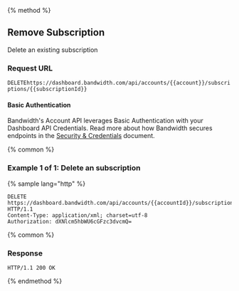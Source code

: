 {% method %}

## Remove Subscription

Delete an existing subscription

### Request URL

<code class="delete">DELETE</code>`https://dashboard.bandwidth.com/api/accounts/{{account}}/subscriptions/{{subscriptionId}}`

#### Basic Authentication

Bandwidth's Account API leverages Basic Authentication with your Dashboard API Credentials. Read more about how Bandwidth secures endpoints in the [Security & Credentials](../../../guides/accountCredentials.md) document.

{% common %}

### Example 1 of 1: Delete an subscription

{% sample lang="http" %}

```http
DELETE https://dashboard.bandwidth.com/api/accounts/{{accountId}}/subscriptions/{{subscriptionId}} HTTP/1.1
Content-Type: application/xml; charset=utf-8
Authorization: dXNlcm5hbWU6cGFzc3dvcmQ=
```

{% common %}

### Response

```http
HTTP/1.1 200 OK
```

{% endmethod %}